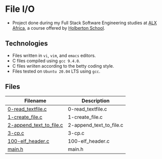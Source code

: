 # File I/O


- Project done during my Full Stack Software Engineering studies at [ALX Africa](https://www.alxafrica.com/software-engineering-2022/), a course offered by [Holberton School](https://www.holbertonschool.com/).

## Technologies
- Files written in ```vi```, ```vim```, and ```emacs``` editors. 
- C files compiled using ```gcc 9.4.0```.
- C files wriiten according to the betty coding style. 
- Files tested on ```Ubuntu 20.04``` LTS using ```gcc```.

## Files

| Filename | Description |
| ---  | --- |
|[0-read_textfile.c ](0-read_textfile.c )|0-read_textfile.c 
|[1-create_file.c ](1-create_file.c )|1-create_file.c 
|[2-append_text_to_file.c](2-append_text_to_file.c)|2-append_text_to_file.c
|[3-cp.c ](3-cp.c )|3-cp.c 
|[100-elf_header.c ](100-elf_header.c )|100-elf_header.c 
|[main.h](main.h)|main.h
